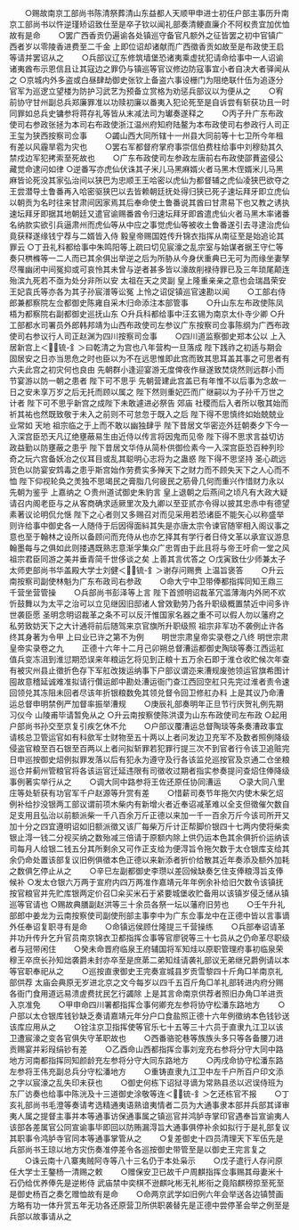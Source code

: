 <!-- { "loadSidebar": true } -->
　　○赐故南京工部尚书陈清祭葬清山东益都人天顺甲申进士初任户部主事历升南京工部尚书以忤逆瑾矫诏致仕至是卒子钦以闻礼部奏清鲠直廉介不阿权贵宜加优恤故有是命
　　○罢广西香贡仍遍谕各处镇巡守备官凡额外之征皆罢之初中官镇广西者岁以零陵香进费至二千金  上即位诏却诸献而广西徵香贡如故至是布政使王启等请并罢诏从之
　　○兵部议辽东修筑墙堡恐诸夷乘虚扰犯请命给事中一人诏谕诸夷酋布示恩信且让其寇边之罪仍与镇巡等官议修边防寇事宜小者自决大者驿闻从之
○京城内外多盗或白昼肆劫御史张钦上备盗六事设栅门为阻绝联什伍为追逐分官军为巡逻立望楼为防护习武艺为预备立赏格为劝惩兵部议以为便从之
　　○宥前协守甘州副总兵郑廉罪准以功赎初廉以番夷入犯论死至是自诉尝有斩获功且一时同罪如总兵史镛参将蒋存礼等皆从末减法司为瓛奏遂释之
　　○丙子升广东布政使司右参政张拯为本司右布政使浙江温州府知府陆鳌为本布政使司右参政行人司正王玺为狭西按察司佥事
　　○蠲山西大同所辖十一州县大同前等十七卫所今年租有差以风霾旱雹为灾也
　　○罢右军都督府掌府事崇信伯费柱给事中刘穆劾其久禁戍边军犯拷索至死故也
　　○广东布政使司左参政左唐前右布政使邵蕡盗侵公藏觉命逮问如律
○逆番写亦虎仙伏诛其子米儿马黑麻婿火者马黑木侄婿米儿马黑麻皆论死没其家弘治间以狭巴为忠顺王王哈密以虎仙为都督辅之虎仙凌狭巴欲夺之王尝潜导土鲁番再入哈密驱狭巴以去皆赖朝廷抚处得归狭已死子速坛拜牙即立虎仙以朝贡为名时往来甘肃间因家焉其后奉命使土鲁番说其酋曰甘肃易下也又教之诱执速坛拜牙即据其地朝廷又遣官谕赐番酋令归速坛拜牙即酋遣虎仙火者马黑木率诸番名纳款实欲引兵逼肃州而虎仙等从中应之事觉虎仙等被收土鲁番遂引去寻逮治虎仙竟获释遂缘钱宁荐与二婿皆入侍  毅皇帝赐国姓传升锦衣指挥从南征至是始追论其罪云
○丁丑礼科都给事中朱鸣阳等上疏曰切见宸濠之乱宗室与始谋者据王守仁等奏只栱樤等一二人而已其余俱出举逆之后为所胁从今身伏重典已无可为而缘坐妻孥尽罹幽闭中间冤抑或可哀怜其未曾与逆者甚多皆以濠故削禄待罪已及三年琐尾颠连殆滨九死若不亟为处分非所以安  太祖在天之灵副  皇上隆重亲亲之意也会瑞昌荣安王妃袁氏等亦各为其子孙宸潽等讼冤  上怜之诏促镇巡官速勘以闻
　　○工部右侍郎兼都察院左佥都御史陈雍自采木归命添注本部管事
　　○升山东左布政使陈凤梧为都察院右副都御史巡抚山东
○升兵科都给事中汪玄锡为南京太仆寺少卿
○升工部都水司署员外郎韩邦靖为山西布政使司左参议广东按察司佥事陈纲为广西布政使司右参议行人司正赵渊为四川按察司佥事
　　○四川道监察御史郑本公以  上入居新宫上＜锍-釒＞曰乾清之为宫也八年营构一旦落成  陛下践祚之初适与期会固居安之日亦当思危之时也臣以为不在远思惟即此宫而致其思耳盖其事之可思者有六夫此宫之初灾何也良由  先朝群小逢迎宴游无度俾夜作昼遂致焚烧然则远群小而节宴游以防一朝之患者  陛下可不思乎  先朝营建此宫盖已有年惟不以后事为念故一日之安未享万岁之后无托而顾以属之  陛下然则重妃匹而广继嗣以为子孙千万世之计者  陛下可不思乎新宫之成陛下未敢遽进必祭告  郊庙  社稷而后入者所以敬其始而祈其祐也然既致敬于未入之前则不可怠忽于既入之后  陛下得不思慎终如始兢兢业业常如  天地  祖宗临之于上而不敢以幽独肆乎  陛下昔居文华密迩外廷朝奏夕下今一入深宫臣恐天凡辽绝壅蔽易生由近侍以传言将因鬼而见帝  陛下得不思求言益切访政益勤以防壅蔽之患乎  陛下昔居文华侍从简朴供御俭素今一入深宫臣恐百种列珍奇之玩六宫备妖冶之仪耳目或乱其聪明心志将为之蛊惑  陛下得不思坚持  圣心疏远货色以防宴安鸩毒之患乎斯宫始作劳费实多殚天下之财力而不顾失天下之人心而不恤  陛下仰视轮奂之羙独不思竭民之膏脂几何疲民之筋骨几何而重兴作惜财力永以  先朝为鉴乎  上嘉纳之
○贵州道试御史朱豹言  皇上退朝之后燕间之顷凡有大政大疑请召内阁老臣与之从客商确求适厥里次及九卿以至亚贰亦令得以披其忠赤中有德望素著议论明侃允惬  陛下之心者则又多赐召对而见采用若恐诸臣不能矢心以称盛举则许给事中御史各一人随侍于后因得面紏其失是亦唐太宗令谏官随宰相入阁议事之意也至于翰林之设所以备顾问而充侍从也亦乞择其有学行者日侍文革以承宣议游息翰墨每与之俱如此则搂遇既熟志意渐孚集众广忠胥由于此且将与帝王吁俞一堂之风  祖宗君臣同游之美并垂青简千世侈谈之矣  上善其言优答之
○戊寅致仕少师兼太子太师吏部尚书华盖殿大学士刘健＜锍-釒＞谢存问赐赉  上温旨褒答
　　○升云南按察司副使林魁为广东布政司右参政
　　○命大宁中卫带俸都指挥同知王鼎三千营坐营管操
　　○兵部尚书彭泽等上言  陛下首颁明诏裁革冗滥薄海内外罔不欢忻鼓舞以为太平之治可以立见继因旧邸诸人曾效勤劳乃各升职级概置禁近中间多许世袭臣愿  圣明念明诏裁革之条不可以反汗惟国家名器之重不可以假人勿以藩府之私劳致妨天下之大计通将前后随驾来京官旗所升职级照  祖宗非军功不袭例止许各终其身著为令甲  上曰业已许之第不为例
　　明世宗肃皇帝实录卷之八终
明世宗肃皇帝实录卷之九
　　正德十六年十二月己卯朔总督漕运都御史陶琰等奏江西运舡值兵变冻沮到淮愆期恐误来年粮运乞将见到正粮十五万余石即于淮仓收贮候次年查有被灾州县止徵折色存下军舡改拨运纳事下户部议谓迩来漕规废弛领运官旗希图计囤故意稽延诚难准拟请行儹运郎中勘处漕运衙门查江西回空舡只先完过淮者责令速回领兑其冻阻未回者尽该年折银粮数免其领兑督令回卫修舡办料  上是其议乃命漕运总督申明禁例严加督率振举漕规
　　○庚辰礼部奏明年正旦节行庆贺礼例先期习仪今  山陵甫毕请暂免从之
○升云南按察使陈洪谟为山东布政使司左布政
○起用户部尚书孙交至京复引疾乞休不允
　　○户部议覆漕运总督陶琰等条奏漕政事宜请核总卫管运官如有科歛军士财物至五十两以上者问发边卫充军不及数者照例降级侵盗官粮至百石银至百两以上者问拟斩罪若犯罪行提三次不到官者行令该卫追赃完日申巡按御史炤例拟罪发落以后有犯永为遵守及行各该监兑巡按官及京通二仓坐粮巡仓并蓟州管粮官将各该运官迁延违限有司徵收过期者指实参奏提问查炤住俸降级事例著实举行从之
　　○调大同中路参将王佐还原任协同漕运
　　○录大同八里庄等处斩获有功官军千户赵源等升赏有差
　　○惜薪司奏节年拖欠内使木柴乞炤例补给抄没银两工部议谓前项木柴内有新增火者近奉诏减革难以全支但徵催欠数自足支用且弘治以前额派柴一千八百余万斤正德以来加一千一百余万斤今该司所开又加十分之四宜遵明诏如旧额派徵又该厂每柴万斤计正帮脚价银四十七两内使将柴卖银止淂一钱二分视买纳之数殆减三倍请于原额内除上供仍运本色其余俱折价运纳该司每月人给银二钱五分其所剩余又可作正支给为便淂旨令拖欠数于太仓银库支给其余仍命处置该部复议旧例俱徵本色正德以来新添者折价给散其近年奏添及额外加耗之数俱乞停止从之
　　○辛巳左副都御史李瓒以差回候缺奏乞住支俸粮淂旨支俸候补
○发太仓银六万两于宣府内四万两准作嘉靖元年年例余补给旧欠数令该镇抚按官粮官并先贮库银两定价召□籴买米石于紧要城堡收贮备用以该镇岁侵乏储从镇巡等官请也
○赐故典膳副赵洪等三十余员各祭一坛以藩府旧劳也
　　○壬午升礼部郎中姜龙为云南按察使司副使刑部主事李中为广东佥事龙中在正德中皆以言事谪外任奉诏复职寻有是命
　　○命镇远侯顾仕隆提三千营操练
　　○兵部奉诏请革并功升传升乞升官员南京锦衣卫都指挥佥事等官廖锐等三十七员从之仍命革尽职级者与冠带闲住
　　○癸未命晋府临泉王府辅国将军知烓以原职管理府事初临泉荣穆王卒庶长孙知炪袭爵未封亦卒至是庶苐二弟知烓请袭礼部议无弟继兄爵例请以本等官职奉祀从之
　　○巡按直隶御史王完奏宣城县岁贡雪黎四十斤角□羊南京礼部供荐  太庙会典原无岁进北京之文今每岁以四千五百斤角□羊礼部转进内府分赐各衙门食用道远易溃虗费扰民乞行蠲除  上是其言命南京供荐者照旧办角□羊进贡入京准免
　　○甲申命四川署都指挥佥事何卿充左参将协守松潘东路地方
　　○户部以太仓银库钱钞缺乏奏请嘉靖元年分户口食盐照正德十六年例徵纳本色钱钞送该库应用从之
　　○铨注京卫指挥使等官乐七十五等三十六员于直隶九江卫以该卫遭宸濠之变各官俱失守革职故也
　　○西番骆驼巷等族族头多只等各备腰刀进贡赐宴并彩叚绢钞有差
　　○乙酉命山西都指挥佥事刘宠充右参将分守大同中路地方河南都指挥同知颜龄充左参将分守大同东路地方
　　○丙戌命协守松潘东路左参将王伟充副总兵分守松潘地方
　　○重铸直隶九江卫中左千户所百户印文添之字以宸濠之乱失印未获也
　　○御史何栋下诏狱寻谪为常熟县丞以迟误侍班为东厂访奏也给事中陈洸及十三道御史涂敬等连＜锍-釒＞乞还栋官不报
　　○丁亥礼部尚书毛澄等奏请考选精通夷语熟谙夷情者二员为大通事隶本部并兵部其译审夷人属之提督主事并本等通事访保通事属之镇巡官并鸿胪寺掌印官遇奉旨宣谕夷人该部各差属官公同宣谕事毕即回以防贿漏淂旨大通事俱停补余如拟行于是礼部复议其职事令鸿胪寺官同本等通事掌管从之
　　○复差御史十四员清理天下军伍先是兵部尚书王琼以地方灾伤奏准停差令各巡按御史带管至是以御史王完言复之
　　○诛云南十八寨夷贼阿寺等八十三名仍于本处枭示
　　○戊子遣行人存问原任大学士王鏊杨一清赐之敕
　　○赠保安卫已故千户周麒指挥佥事赐其母妻米十石仍给优养俸先是逆彬侍  武庙禁中奕棋不逊麒叱彬无礼彬衔之竟陷麒榜掠至死至是御史杨百之奏乞赠恤故有是命
　　○命两京武学如旧例六年会举送各边镇赞画方略有功一体升赏五年无功各还原营卫所供职袭替先是正德中尝停革会举之例至是兵部以故事请从之
